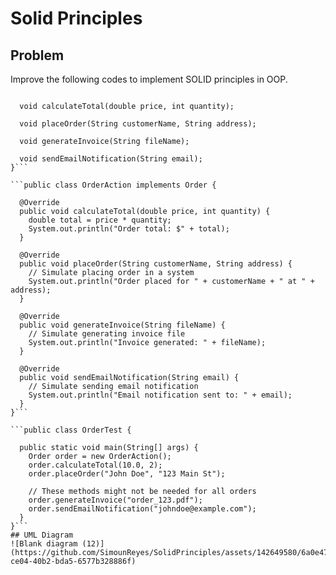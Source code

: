 # Solid Principles
## Problem
Improve the following codes to implement SOLID principles in OOP.


```public interface Order {

  void calculateTotal(double price, int quantity);
  
  void placeOrder(String customerName, String address);
  
  void generateInvoice(String fileName);
  
  void sendEmailNotification(String email);
}```

```public class OrderAction implements Order {

  @Override
  public void calculateTotal(double price, int quantity) {
    double total = price * quantity;
    System.out.println("Order total: $" + total);
  }

  @Override
  public void placeOrder(String customerName, String address) {
    // Simulate placing order in a system
    System.out.println("Order placed for " + customerName + " at " + address);
  }

  @Override
  public void generateInvoice(String fileName) {
    // Simulate generating invoice file
    System.out.println("Invoice generated: " + fileName);
  }

  @Override
  public void sendEmailNotification(String email) {
    // Simulate sending email notification
    System.out.println("Email notification sent to: " + email);
  }
}```

```public class OrderTest {

  public static void main(String[] args) {
    Order order = new OrderAction();
    order.calculateTotal(10.0, 2);
    order.placeOrder("John Doe", "123 Main St");

    // These methods might not be needed for all orders
    order.generateInvoice("order_123.pdf");
    order.sendEmailNotification("johndoe@example.com");
  }
}```
## UML Diagram
![Blank diagram (12)](https://github.com/SimounReyes/SolidPrinciples/assets/142649580/6a0e47c4-ce04-40b2-bda5-6577b328886f)
